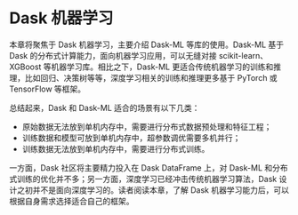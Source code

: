 # Dask 机器学习

本章将聚焦于 Dask 机器学习，主要介绍 Dask-ML 等库的使用。Dask-ML 基于 Dask 的分布式计算能力，面向机器学习应用，可以无缝对接 scikit-learn、XGBoost 等机器学习库。相比之下，Dask-ML 更适合传统机器学习的训练和推理，比如回归、决策树等等，深度学习相关的训练和推理更多基于 PyTorch 或 TensorFlow 等框架。

总结起来，Dask 和 Dask-ML 适合的场景有以下几类：

* 原始数据无法放到单机内存中，需要进行分布式数据预处理和特征工程；
* 训练数据和模型可放到单机内存中，超参数调优需要多机并行；
* 训练数据无法放到单机内存中，需要进行分布式训练。

一方面，Dask 社区将主要精力投入在 Dask DataFrame 上，对 Dask-ML 和分布式训练的优化并不多；另一方面，深度学习已经冲击传统机器学习算法，Dask 设计之初并不是面向深度学习的。读者阅读本章，了解 Dask 机器学习能力后，可以根据自身需求选择适合自己的框架。

```{tableofcontents}
```